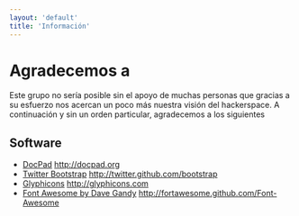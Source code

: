 ```yaml
---
layout: 'default'
title: 'Información'
---
```


# Agradecemos a

Este grupo no sería posible sin el apoyo de muchas personas que gracias a su esfuerzo nos acercan un poco más nuestra visión del hackerspace. A continuación y sin un orden particular, agradecemos a los siguientes

## Software
- [DocPad](http://docpad.org) http://docpad.org
- [Twitter Bootstrap](http://twitter.github.com/bootstrap) http://twitter.github.com/bootstrap 
- [Glyphicons](http://glyphicons.com) http://glyphicons.com
- [Font Awesome by Dave Gandy](http://fortawesome.github.com/Font-Awesome) http://fortawesome.github.com/Font-Awesome